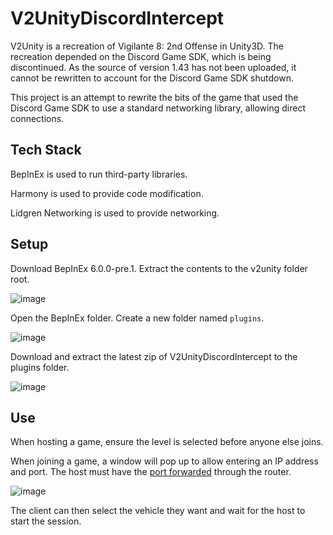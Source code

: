 # V2UnityDiscordIntercept

V2Unity is a recreation of Vigilante 8: 2nd Offense in Unity3D. The recreation depended on the Discord Game SDK, which is being discontinued. As the source of version 1.43 has not been uploaded, it cannot be rewritten to account for the Discord Game SDK shutdown.

This project is an attempt to rewrite the bits of the game that used the Discord Game SDK to use a standard networking library, allowing direct connections.

## Tech Stack
BepInEx is used to run third-party libraries.

Harmony is used to provide code modification.

Lidgren Networking is used to provide networking.

## Setup
Download BepInEx 6.0.0-pre.1. Extract the contents to the v2unity folder root.

![image](https://user-images.githubusercontent.com/6500749/210292566-64c0fa39-d22c-44a1-9af5-f693837ac084.png)

Open the BepInEx folder. Create a new folder named `plugins`.

![image](https://user-images.githubusercontent.com/6500749/210292633-e7a6a18c-30fb-4075-84a3-440bc2188626.png)

Download and extract the latest zip of V2UnityDiscordIntercept to the plugins folder.

![image](https://user-images.githubusercontent.com/6500749/210292718-ea2d2b9c-14b5-4e5f-b0de-bee48a1732cc.png)

## Use

When hosting a game, ensure the level is selected before anyone else joins.

When joining a game, a window will pop up to allow entering an IP address and port. The host must have the [port forwarded](https://www.wikihow.com/Set-Up-Port-Forwarding-on-a-Router) through the router.

![image](https://user-images.githubusercontent.com/6500749/210292893-317ba1a3-235e-4a10-b6f0-33c27b48276a.png)

The client can then select the vehicle they want and wait for the host to start the session.
